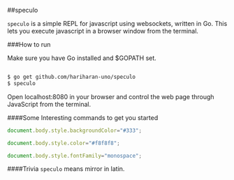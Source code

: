 ##speculo

`speculo` is a simple REPL for javascript using websockets, written in Go.
This lets you execute javascript in a browser window from the terminal.

###How to run

Make sure you have Go installed and $GOPATH set.

```bash

$ go get github.com/hariharan-uno/speculo
$ speculo

```

Open localhost:8080 in your browser and control the web page through JavaScript from the terminal.

####Some Interesting commands to get you started

```javascript
document.body.style.backgroundColor="#333";

document.body.style.color="#f8f8f8";

document.body.style.fontFamily="monospace";
```

####Trivia
`speculo` means mirror in latin.